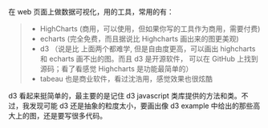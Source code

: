 在 web 页面上做数据可视化，用的工具，常用的有：
> - HighCharts (商用，可以使用，但如果你写的工具作为商用，需要付费)
> - echarts (完全免费，而且据说比 Highcharts 画出来的图更美观)
> - d3 （说是比 上面两个都难学, 但是自由度更高，可以画出 highcharts 和 echarts 画不出的图。而且 d3 是开源软件， 可以在 GitHub 上找到源码；看了看感觉 Highcharts 是功能最简单的）
> - tabeau 也是商业软件，看过沈浩用，感觉效果也很炫酷


d3 看起来挺简单的，最主要的是记住 d3 javascript 类库提供的方法和类。不过，我发现可能 d3 还是抽象的粒度太小，要画出像 d3 example 中给出的那些高大上的图，还是要写很多代码。